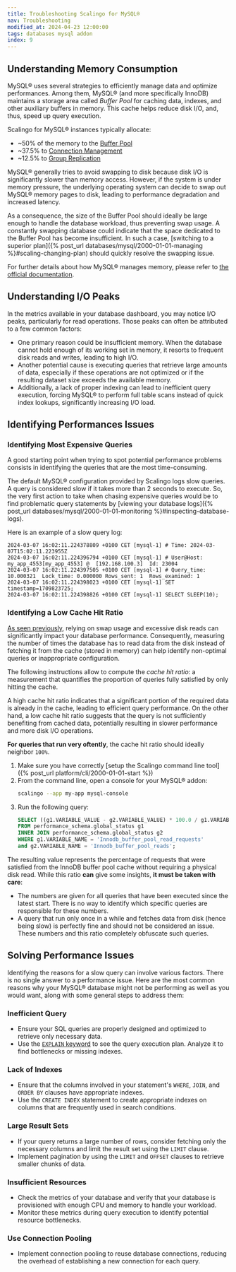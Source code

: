 ```yaml
---
title: Troubleshooting Scalingo for MySQL®
nav: Troubleshooting
modified_at: 2024-04-23 12:00:00
tags: databases mysql addon
index: 9
---
```


## Understanding Memory Consumption

MySQL® uses several strategies to efficiently manage data and optimize
performances. Among them, MySQL® (and more specifically InnoDB) maintains a
storage area called *Buffer Pool* for caching data, indexes, and other
auxiliary buffers in memory. This cache helps reduce disk I/O, and, thus, speed
up query execution.

Scalingo for MySQL® instances typically allocate:
- ~50% of the memory to the [Buffer Pool](https://dev.mysql.com/doc/refman/8.0/en/innodb-buffer-pool-resize.html)
- ~37.5% to [Connection Management](https://dev.mysql.com/doc/refman/8.0/en/connection-management.html)
- ~12.5% to [Group Replication](https://dev.mysql.com/doc/refman/8.0/en/group-replication.html)

MySQL® generally tries to avoid swapping to disk because disk I/O is
significantly slower than memory access. However, if the system is under
memory pressure, the underlying operating system can decide to swap out MySQL®
memory pages to disk, leading to performance degradation and increased latency.

As a consequence, the size of the Buffer Pool should ideally be large enough to
handle the database workload, thus preventing swap usage. A constantly swapping
database could indicate that the space dedicated to the Buffer Pool has become
insufficient. In such a case, [switching to a superior plan]({% post_url databases/mysql/2000-01-01-managing %}#scaling-changing-plan)
should quickly resolve the swapping issue.

For further details about how MySQL® manages memory, please refer to [the
official documentation](https://dev.mysql.com/doc/refman/8.0/en/memory-use.html).


## Understanding I/O Peaks

In the metrics available in your database dashboard, you may notice I/O peaks,
particularly for read operations. Those peaks can often be attributed to a few
common factors:
- One primary reason could be insufficient memory. When the database cannot
  hold enough of its working set in memory, it resorts to frequent disk reads
  and writes, leading to high I/O.
- Another potential cause is executing queries that retrieve large amounts of
  data, especially if these operations are not optimized or if the resulting
  dataset size exceeds the available memory.
- Additionally, a lack of proper indexing can lead to inefficient query
  execution, forcing MySQL® to perform full table scans instead of quick
  index lookups, significantly increasing I/O load.


## Identifying Performances Issues

### Identifying Most Expensive Queries

A good starting point when trying to spot potential performance problems
consists in identifying the queries that are the most time-consuming.

The default MySQL® configuration provided by Scalingo logs slow queries. A
query is considered slow if it takes more than 2 seconds to execute. So, the
very first action to take when chasing expensive queries would be to find
problematic query statements by [viewing your database logs]({% post_url databases/mysql/2000-01-01-monitoring %}#inspecting-database-logs).

Here is an example of a slow query log:

```text
2024-03-07 16:02:11.224378809 +0100 CET [mysql-1] # Time: 2024-03-07T15:02:11.223955Z
2024-03-07 16:02:11.224396794 +0100 CET [mysql-1] # User@Host: my_app_4553[my_app_4553] @  [192.168.100.3]  Id: 23004
2024-03-07 16:02:11.224397505 +0100 CET [mysql-1] # Query_time: 10.000321  Lock_time: 0.000000 Rows_sent: 1  Rows_examined: 1
2024-03-07 16:02:11.224398023 +0100 CET [mysql-1] SET timestamp=1709823725;
2024-03-07 16:02:11.224398826 +0100 CET [mysql-1] SELECT SLEEP(10);
```

### Identifying a Low Cache Hit Ratio

[As seen previously](#understanding-memory-consumption), relying on swap usage
and excessive disk reads can significantly impact your database performance.
Consequently, measuring the number of times the database has to read data from
the disk instead of fetching it from the cache (stored in memory) can help
identify non-optimal queries or inappropriate configuration.

The following instructions allow to compute the *cache hit ratio*: a
measurement that quantifies the proportion of queries fully satisfied by only
hitting the cache.

A high cache hit ratio indicates that a significant portion of the required
data is already in the cache, leading to efficient query performance. On the
other hand, a low cache hit ratio suggests that the query is not sufficiently
benefiting from cached data, potentially resulting in slower performance and
more disk I/O operations.

**For queries that run very oftently**, the cache hit ratio should ideally
neighbor `100%`.

1. Make sure you have correctly [setup the Scalingo command line tool]({% post_url platform/cli/2000-01-01-start %})
2. From the command line, open a console for your MySQL® addon: 
   ```bash
   scalingo --app my-app mysql-console
   ```
3. Run the following query:
   ```sql
   SELECT ((g1.VARIABLE_VALUE - g2.VARIABLE_VALUE) * 100.0 / g1.VARIABLE_VALUE) AS ratio
   FROM performance_schema.global_status g1
   INNER JOIN performance_schema.global_status g2
   WHERE g1.VARIABLE_NAME = 'Innodb_buffer_pool_read_requests'
   and g2.VARIABLE_NAME = 'Innodb_buffer_pool_reads';
   ```

The resulting value represents the percentage of requests that were satisfied
from the InnoDB buffer pool cache without requiring a physical disk read. While
this ratio **can** give some insights, **it must be taken with care**:
- The numbers are given for all queries that have been executed since the
  latest start. There is no way to identify which specific queries are
  responsible for these numbers.
- A query that run only once in a while and fetches data from disk (hence being
  slow) is perfectly fine and should not be considered an issue. These numbers
  and this ratio completely obfuscate such queries.


## Solving Performance Issues

Identifying the reasons for a slow query can involve various factors. There is
no single answer to a performance issue. Here are the most common reasons why
your MySQL® database might not be performing as well as you would want, along
with some general steps to address them:

### Inefficient Query

- Ensure your SQL queries are properly designed and optimized to retrieve only
  necessary data.
- Use the [`EXPLAIN` keyword](https://dev.mysql.com/doc/refman/8.0/en/using-explain.html)
  to see the query execution plan. Analyze it to find bottlenecks or missing
  indexes.

### Lack of Indexes

- Ensure that the columns involved in your statement's `WHERE`, `JOIN`, and
  `ORDER BY` clauses have appropriate indexes.
- Use the `CREATE INDEX` statement to create appropriate indexes on columns
  that are frequently used in search conditions.

### Large Result Sets

- If your query returns a large number of rows, consider fetching only the
  necessary columns and limit the result set using the `LIMIT` clause.
- Implement pagination by using the `LIMIT` and `OFFSET` clauses to retrieve
  smaller chunks of data.

### Insufficient Resources

- Check the metrics of your database and verify that your database is
  provisioned with enough CPU and memory to handle your workload.
- Monitor these metrics during query execution to identify potential resource
  bottlenecks.

### Use Connection Pooling

- Implement connection pooling to reuse database connections, reducing the
  overhead of establishing a new connection for each query.
